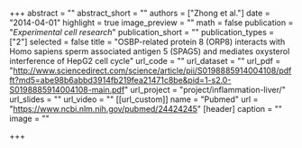 +++
abstract = ""
abstract_short = ""
authors = ["Zhong et al."]
date = "2014-04-01"
highlight = true
image_preview = ""
math = false
publication = "*Experimental cell research*"
publication_short = ""
publication_types = ["2"]
selected = false
title = "OSBP-related protein 8 (ORP8) interacts with Homo sapiens sperm associated antigen 5 (SPAG5) and mediates oxysterol interference of HepG2 cell cycle"
url_code = ""
url_dataset = ""
url_pdf = "http://www.sciencedirect.com/science/article/pii/S0198885914004108/pdfft?md5=abe98b6abbd3914fb219fea21471c8be&pid=1-s2.0-S0198885914004108-main.pdf"
url_project = "project/inflammation-liver/"
url_slides = ""
url_video = ""
[[url_custom]]
    name = "Pubmed"
    url = "https://www.ncbi.nlm.nih.gov/pubmed/24424245"
[header]
  caption = ""
  image = ""

+++

